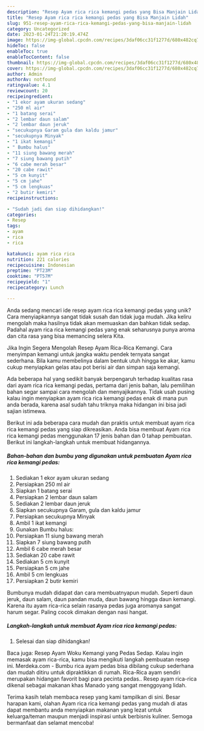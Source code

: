 ```yaml
---
description: "Resep Ayam rica rica kemangi pedas yang Bisa Manjain Lidah"
title: "Resep Ayam rica rica kemangi pedas yang Bisa Manjain Lidah"
slug: 951-resep-ayam-rica-rica-kemangi-pedas-yang-bisa-manjain-lidah
category: Uncategorized
date: 2023-01-24T21:20:19.474Z
image: https://img-global.cpcdn.com/recipes/3daf06cc31f1277d/680x482cq70/ayam-rica-rica-kemangi-pedas-foto-resep-utama.jpg
hideToc: false
enableToc: true
enableTocContent: false
thumbnail: https://img-global.cpcdn.com/recipes/3daf06cc31f1277d/680x482cq70/ayam-rica-rica-kemangi-pedas-foto-resep-utama.jpg
cover: https://img-global.cpcdn.com/recipes/3daf06cc31f1277d/680x482cq70/ayam-rica-rica-kemangi-pedas-foto-resep-utama.jpg
author: Admin
authorAv: notfound
ratingvalue: 4.1
reviewcount: 20
recipeingredient:
- "1 ekor ayam ukuran sedang"
- "250 ml air"
- "1 batang serai"
- "2 lembar daun salam"
- "2 lembar daun jeruk"
- "secukupnya Garam gula dan kaldu jamur"
- "secukupnya Minyak"
- "1 ikat kemangi"
- " Bumbu halus"
- "11 siung bawang merah"
- "7 siung bawang putih"
- "6 cabe merah besar"
- "20 cabe rawit"
- "5 cm kunyit"
- "5 cm jahe"
- "5 cm lengkuas"
- "2 butir kemiri"
recipeinstructions:

- "Sudah jadi dan siap dihidangkan!"
categories:
- Resep
tags:
- ayam
- rica
- rica

katakunci: ayam rica rica 
nutrition: 221 calories
recipecuisine: Indonesian
preptime: "PT23M"
cooktime: "PT57M"
recipeyield: "1"
recipecategory: Lunch

---
```





Anda sedang mencari ide resep ayam rica rica kemangi pedas yang unik? Cara menyiapkannya sangat tidak susah dan tidak juga mudah. Jika keliru mengolah maka hasilnya tidak akan memuaskan dan bahkan tidak sedap. Padahal ayam rica rica kemangi pedas yang enak seharusnya punya aroma dan cita rasa yang bisa memancing selera Kita.





Jika Ingin Segera Mengolah Resep Ayam Rica-Rica Kemangi. Cara menyimpan kemangi untuk jangka waktu pendek ternyata sangat sederhana. Bila kamu membelinya dalam bentuk utuh hingga ke akar, kamu cukup menyiapkan gelas atau pot berisi air dan simpan saja kemangi.

Ada beberapa hal yang sedikit banyak berpengaruh terhadap kualitas rasa dari ayam rica rica kemangi pedas, pertama dari jenis bahan, lalu pemilihan bahan segar sampai cara mengolah dan menyajikannya. Tidak usah pusing kalau ingin menyiapkan ayam rica rica kemangi pedas enak di mana pun anda berada, karena asal sudah tahu triknya maka hidangan ini bisa jadi sajian istimewa.






Berikut ini ada beberapa cara mudah dan praktis untuk membuat ayam rica rica kemangi pedas yang siap dikreasikan. Anda bisa membuat Ayam rica rica kemangi pedas menggunakan 17 jenis bahan dan 0 tahap pembuatan. Berikut ini langkah-langkah untuk membuat hidangannya.

<!--inarticleads1-->

##### Bahan-bahan dan bumbu yang digunakan untuk pembuatan Ayam rica rica kemangi pedas:

1. Sediakan 1 ekor ayam ukuran sedang
1. Persiapkan 250 ml air
1. Siapkan 1 batang serai
1. Persiapkan 2 lembar daun salam
1. Sediakan 2 lembar daun jeruk
1. Siapkan secukupnya Garam, gula dan kaldu jamur
1. Persiapkan secukupnya Minyak
1. Ambil 1 ikat kemangi
1. Gunakan  Bumbu halus:
1. Persiapkan 11 siung bawang merah
1. Siapkan 7 siung bawang putih
1. Ambil 6 cabe merah besar
1. Sediakan 20 cabe rawit
1. Sediakan 5 cm kunyit
1. Persiapkan 5 cm jahe
1. Ambil 5 cm lengkuas
1. Persiapkan 2 butir kemiri


Bumbunya mudah didapat dan cara membuatnyapun mudah. Seperti daun jeruk, daun salam, daun pandan muda, daun bawang hingga daun kemangi. Karena itu ayam rica-rica selain rasanya pedas juga aromanya sangat harum segar. Paling cocok dimakan dengan nasi hangat. 

<!--inarticleads2-->

##### Langkah-langkah untuk membuat Ayam rica rica kemangi pedas:


1. Selesai dan siap dihidangkan!

Baca juga: Resep Ayam Woku Kemangi yang Pedas Sedap. Kalau ingin memasak ayam rica-rica, kamu bisa mengikuti langkah pembuatan resep ini. Merdeka.com - Bumbu rica ayam pedas bisa dibilang cukup sederhana dan mudah ditiru untuk dipraktikkan di rumah. Rica-Rica ayam sendiri merupakan hidangan favorit bagi para pecinta pedas.. Resep ayam rica-rica dikenal sebagai makanan khas Manado yang sangat menggoyang lidah. 

Terima kasih telah membaca resep yang kami tampilkan di sini. Besar harapan kami, olahan Ayam rica rica kemangi pedas yang mudah di atas dapat membantu anda menyiapkan makanan yang lezat untuk keluarga/teman maupun menjadi inspirasi untuk berbisnis kuliner. Semoga bermanfaat dan selamat mencoba!
